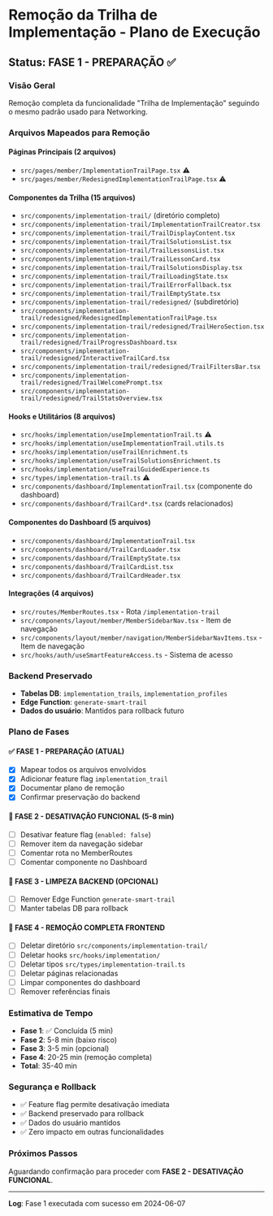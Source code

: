 
# Remoção da Trilha de Implementação - Plano de Execução

## Status: FASE 1 - PREPARAÇÃO ✅

### Visão Geral
Remoção completa da funcionalidade "Trilha de Implementação" seguindo o mesmo padrão usado para Networking.

### Arquivos Mapeados para Remoção

#### Páginas Principais (2 arquivos)
- `src/pages/member/ImplementationTrailPage.tsx` ⚠️
- `src/pages/member/RedesignedImplementationTrailPage.tsx` ⚠️

#### Componentes da Trilha (15 arquivos)
- `src/components/implementation-trail/` (diretório completo)
- `src/components/implementation-trail/ImplementationTrailCreator.tsx`
- `src/components/implementation-trail/TrailDisplayContent.tsx`
- `src/components/implementation-trail/TrailSolutionsList.tsx`
- `src/components/implementation-trail/TrailLessonsList.tsx`
- `src/components/implementation-trail/TrailLessonCard.tsx`
- `src/components/implementation-trail/TrailSolutionsDisplay.tsx`
- `src/components/implementation-trail/TrailLoadingState.tsx`
- `src/components/implementation-trail/TrailErrorFallback.tsx`
- `src/components/implementation-trail/TrailEmptyState.tsx`
- `src/components/implementation-trail/redesigned/` (subdiretório)
- `src/components/implementation-trail/redesigned/RedesignedImplementationTrailPage.tsx`
- `src/components/implementation-trail/redesigned/TrailHeroSection.tsx`
- `src/components/implementation-trail/redesigned/TrailProgressDashboard.tsx`
- `src/components/implementation-trail/redesigned/InteractiveTrailCard.tsx`
- `src/components/implementation-trail/redesigned/TrailFiltersBar.tsx`
- `src/components/implementation-trail/redesigned/TrailWelcomePrompt.tsx`
- `src/components/implementation-trail/redesigned/TrailStatsOverview.tsx`

#### Hooks e Utilitários (8 arquivos)
- `src/hooks/implementation/useImplementationTrail.ts` ⚠️
- `src/hooks/implementation/useImplementationTrail.utils.ts`
- `src/hooks/implementation/useTrailEnrichment.ts`
- `src/hooks/implementation/useTrailSolutionsEnrichment.ts`
- `src/hooks/implementation/useTrailGuidedExperience.ts`
- `src/types/implementation-trail.ts` ⚠️
- `src/components/dashboard/ImplementationTrail.tsx` (componente do dashboard)
- `src/components/dashboard/TrailCard*.tsx` (cards relacionados)

#### Componentes do Dashboard (5 arquivos)
- `src/components/dashboard/ImplementationTrail.tsx`
- `src/components/dashboard/TrailCardLoader.tsx`
- `src/components/dashboard/TrailEmptyState.tsx`
- `src/components/dashboard/TrailCardList.tsx`
- `src/components/dashboard/TrailCardHeader.tsx`

#### Integrações (4 arquivos)
- `src/routes/MemberRoutes.tsx` - Rota `/implementation-trail`
- `src/components/layout/member/MemberSidebarNav.tsx` - Item de navegação
- `src/components/layout/member/navigation/MemberSidebarNavItems.tsx` - Item de navegação
- `src/hooks/auth/useSmartFeatureAccess.ts` - Sistema de acesso

### Backend Preservado
- **Tabelas DB**: `implementation_trails`, `implementation_profiles` 
- **Edge Function**: `generate-smart-trail`
- **Dados do usuário**: Mantidos para rollback futuro

### Plano de Fases

#### ✅ FASE 1 - PREPARAÇÃO (ATUAL)
- [x] Mapear todos os arquivos envolvidos
- [x] Adicionar feature flag `implementation_trail` 
- [x] Documentar plano de remoção
- [x] Confirmar preservação do backend

#### 🔄 FASE 2 - DESATIVAÇÃO FUNCIONAL (5-8 min)
- [ ] Desativar feature flag (`enabled: false`)
- [ ] Remover item da navegação sidebar
- [ ] Comentar rota no MemberRoutes
- [ ] Comentar componente no Dashboard

#### 🔄 FASE 3 - LIMPEZA BACKEND (OPCIONAL)
- [ ] Remover Edge Function `generate-smart-trail`
- [ ] Manter tabelas DB para rollback

#### 🔄 FASE 4 - REMOÇÃO COMPLETA FRONTEND
- [ ] Deletar diretório `src/components/implementation-trail/`
- [ ] Deletar hooks `src/hooks/implementation/`
- [ ] Deletar tipos `src/types/implementation-trail.ts`
- [ ] Deletar páginas relacionadas
- [ ] Limpar componentes do dashboard
- [ ] Remover referências finais

### Estimativa de Tempo
- **Fase 1**: ✅ Concluída (5 min)
- **Fase 2**: 5-8 min (baixo risco)
- **Fase 3**: 3-5 min (opcional)
- **Fase 4**: 20-25 min (remoção completa)
- **Total**: 35-40 min

### Segurança e Rollback
- ✅ Feature flag permite desativação imediata
- ✅ Backend preservado para rollback
- ✅ Dados do usuário mantidos
- ✅ Zero impacto em outras funcionalidades

### Próximos Passos
Aguardando confirmação para proceder com **FASE 2 - DESATIVAÇÃO FUNCIONAL**.

---
**Log**: Fase 1 executada com sucesso em 2024-06-07
